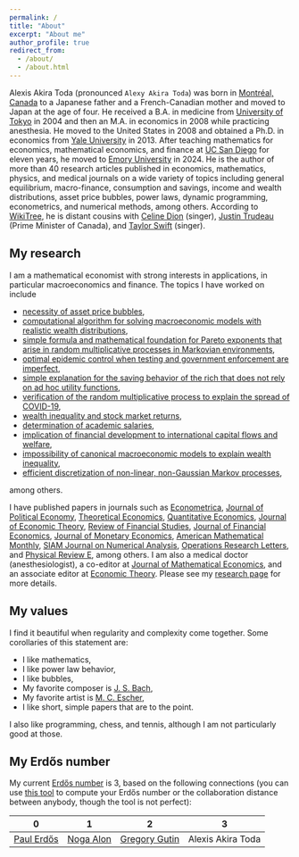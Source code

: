 ```yaml
---
permalink: /
title: "About"
excerpt: "About me"
author_profile: true
redirect_from: 
  - /about/
  - /about.html
---
```


Alexis Akira Toda (pronounced `Alexy Akira Toda`) was born in [Montréal, Canada](https://en.wikipedia.org/wiki/Montreal) to a Japanese father and a French-Canadian mother and moved to Japan at the age of four. He received a B.A. in medicine from [University of Tokyo](https://en.wikipedia.org/wiki/University_of_Tokyo) in 2004 and then an M.A. in economics in 2008 while practicing anesthesia. He moved to the United States in 2008 and obtained a Ph.D. in economics from [Yale University](https://en.wikipedia.org/wiki/Yale_University) in 2013. After teaching mathematics for economics, mathematical economics, and finance at [UC San Diego](https://en.wikipedia.org/wiki/University_of_California,_San_Diego) for eleven years, he moved to [Emory University](https://en.wikipedia.org/wiki/Emory_University) in 2024. He is the author of more than 40 research articles published in economics, mathematics, physics, and medical journals on a wide variety of topics including general equilibrium, macro-finance, consumption and savings, income and wealth distributions, asset price bubbles, power laws, dynamic programming, econometrics, and numerical methods, among others. According to [WikiTree](https://www.wikitree.com/wiki/Toda-2), he is distant cousins with [Celine Dion](https://www.wikitree.com/index.php?title=Special:Relationship&action=calculate&person1Name=Toda-2&person2Name=Dion-75) (singer), [Justin Trudeau](https://www.wikitree.com/index.php?title=Special:Relationship&action=calculate&person1Name=Toda-2&person2Name=Trudeau-195) (Prime Minister of Canada), and [Taylor Swift](https://www.wikitree.com/index.php?title=Special:Relationship&action=calculate&person1Name=Toda-2&person2Name=Swift-1298) (singer).

## My research
I am a mathematical economist with strong interests in applications, in particular macroeconomics and finance. The topics I have worked on include

- [necessity of asset price bubbles](https://doi.org/10.1086/732528),
- [computational algorithm for solving macroeconomic models with realistic wealth distributions](https://doi.org/10.3982/QE1817),
- [simple formula and mathematical foundation for Pareto exponents that arise in random multiplicative processes in Markovian environments](https://dx.doi.org/10.3982/ECTA17984),
- [optimal epidemic control when testing and government enforcement are imperfect](https://doi.org/10.1016/j.jet.2022.105570),
- [simple explanation for the saving behavior of the rich that does not rely on ad hoc utility functions](https://doi.org/10.1016/j.jet.2021.105193),
- [verification of the random multiplicative process to explain the spread of COVID-19](https://doi.org/10.1016/j.physd.2020.132649),
- [wealth inequality and stock market returns](https://doi.org/10.1093/rfs/hhz121),
- [determination of academic salaries](https://econjwatch.org/articles/publications-citations-position-and-compensation-of-economics-professors),
- [implication of financial development to international capital flows and welfare](https://doi.org/10.1016/j.jfineco.2018.08.011),
- [impossibility of canonical macroeconomic models to explain wealth inequality](https://doi.org/10.1016/j.jet.2019.04.001),
- [efficient discretization of non-linear, non-Gaussian Markov processes](https://doi.org/10.3982/QE737),

among others.

I have published papers in journals such as [Econometrica](https://onlinelibrary.wiley.com/journal/14680262), [Journal of Political Economy](https://www.journals.uchicago.edu/toc/jpe/current), [Theoretical Economics](https://econtheory.org/), [Quantitative Economics](http://qeconomics.org/ojs/index.php/qe), [Journal of Economic Theory](https://www.journals.elsevier.com/journal-of-economic-theory), [Review of Financial Studies](https://academic.oup.com/rfs), [Journal of Financial Economics](https://www.journals.elsevier.com/journal-of-financial-economics), [Journal of Monetary Economics](https://www.journals.elsevier.com/journal-of-monetary-economics), [American Mathematical Monthly](https://www.maa.org/press/periodicals/american-mathematical-monthly), [SIAM Journal on Numerical Analysis](https://www.siam.org/publications/journals/siam-journal-on-numerical-analysis-sinum), [Operations Research Letters](https://www.journals.elsevier.com/operations-research-letters), and [Physical Review E](https://journals.aps.org/pre/), among others. I am also a medical doctor (anesthesiologist), a co-editor at [Journal of Mathematical Economics](https://www.journals.elsevier.com/journal-of-mathematical-economics), and an associate editor at [Economic Theory](https://www.springer.com/journal/199). Please see my [research page](/publications/) for more details.

## My values
I find it beautiful when regularity and complexity come together. Some corollaries of this statement are:

- I like mathematics,
- I like power law behavior,
- I like bubbles,
- My favorite composer is [J. S. Bach](https://en.wikipedia.org/wiki/Johann_Sebastian_Bach),
- My favorite artist is [M. C. Escher](https://mcescher.com/),
- I like short, simple papers that are to the point.

I also like programming, chess, and tennis, although I am not particularly good at those.

<!--
I believe in individual freedom. We are free to choose whatever we want, within the rules set by law and other social norms, as long as we respect other people's freedom. Freedom comes with responsibility. Whatever we choose to do (or not to do), we must accept the consequences.

In my professional life as a researcher, mentor, and teacher, I promise that I will evaluate others based solely on merit and nothing else. For example, if I write a referee report for a paper, your affiliation, authority, fame, or personal connection to me will play no role. If I evaluate your file for admission to graduate school, I will not read your diversity statement but yet will give you the highest mark for "diversity" if I have to select a mark. If I assign a grade or write a letter of recommendation, I will base my evaluation solely on your academic performance and promise. If I am involved with recruiting, I will be interested only in your scientific achievements and future prospect, and I will ignore everything else including your age, height, hair style, dietary preferences, skin color, ancestral heritage, nationality, gender, sexual orientation, marital status, number of children, political views, religious beliefs, among others.
-->

## My Erdős number
My current [Erdős number](http://en.wikipedia.org/wiki/Erd%C5%91s_number) is 3, based on the following connections (you can use [this tool](https://zbmath.org/collaboration-distance/) to compute your Erdős number or the collaboration distance between anybody, though the tool is not perfect):

| 0 | 1 | 2| 3 |
| :---: | :---: | :---: | :---: |
| [Paul Erdős][Erdos] | [Noga Alon](https://en.wikipedia.org/wiki/Noga_Alon) | [Gregory Gutin](https://en.wikipedia.org/wiki/Gregory_Gutin) | Alexis Akira Toda |

[Erdos]: http://en.wikipedia.org/wiki/Paul_Erd%C5%91s
